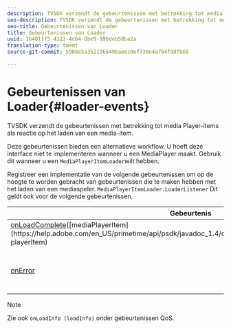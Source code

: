 ```yaml
---
description: TVSDK verzendt de gebeurtenissen met betrekking tot media Player-items als reactie op het laden van een media-item.
seo-description: TVSDK verzendt de gebeurtenissen met betrekking tot media Player-items als reactie op het laden van een media-item.
seo-title: Gebeurtenissen van Loader
title: Gebeurtenissen van Loader
uuid: 1b401ff5-4313-4c64-8be9-99bdeb58ba2a
translation-type: tm+mt
source-git-commit: 5908e5a3521966496aeec0ef730e4a704fddfb68

---
```



# Gebeurtenissen van Loader{#loader-events}

TVSDK verzendt de gebeurtenissen met betrekking tot media Player-items als reactie op het laden van een media-item.

Deze gebeurtenissen bieden een alternatieve workflow. U hoeft deze interface niet te implementeren wanneer u een MediaPlayer maakt. Gebruik dit wanneer u een `MediaPlayerItemLoader`wilt hebben.

Registreer een implementatie van de volgende gebeurtenissen om op de hoogte te worden gebracht van gebeurtenissen die te maken hebben met het laden van een mediaspeler. `MediaPlayerItemLoader.LoaderListener` Dit geldt ook voor de volgende gebeurtenissen.

| Gebeurtenis | Betekenis |
|---|---|
| [onLoadComplete](https://help.adobe.com/en_US/primetime/api/psdk/javadoc_1.4/com/adobe/mediacore/MediaPlayerItemLoader.LoaderListener.html#onLoadComplete(com.adobe.mediacore.MediaPlayerItem))([mediaPlayerItem](https://help.adobe.com/en_US/primetime/api/psdk/javadoc_1.4/com/adobe/mediacore/MediaPlayerItem.html) playerItem) | Het laden van mediabronnen is voltooid. |
| [onError](https://help.adobe.com/en_US/primetime/api/psdk/javadoc_1.4/com/adobe/mediacore/MediaPlayerItemLoader.LoaderListener.html#onError(com.adobe.ave.MediaErrorCode,%20java.lang.String)) | Er is een probleem opgetreden bij het laden van mediabronnen. |

>[!NOTE]
>
>Zie ook `onLoadInfo (loadInfo)` onder gebeurtenissen QoS.

